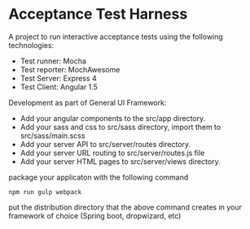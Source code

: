 # Acceptance Test Harness

A project to run interactive acceptance tests using the following technologies:

- Test runner: Mocha
- Test reporter: MochAwesome
- Test Server: Express 4
- Test Client: Angular 1.5

Development as part of General UI Framework:

- Add your angular components to the src/app directory.
- Add your sass and css to src/sass directory, import them to src/sass/main.scss
- Add your server API to src/server/routes directory.
- Add your server URL routing to src/server/routes.js file
- Add your server HTML pages to src/server/views directory.

package your applicaton with the following command

```
npm run gulp webpack
```


put the distribution directory that the above command creates in your 
framework of choice (Spring boot, dropwizard, etc)


